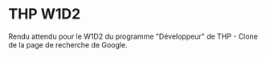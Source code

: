 # THP W1D2

Rendu attendu pour le W1D2 du programme "Développeur" de THP - Clone de la page de recherche de Google.
